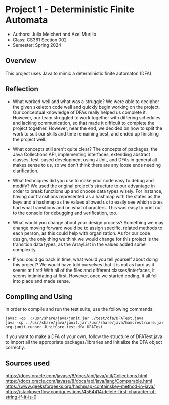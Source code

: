 # Project 1 - Deterministic Finite Automata

* Authors: Julia Melchert and Axel Murillo
* Class: CS361 Section 002
* Semester: Spring 2024

## Overview

This project uses Java to mimic a deterministic finite automaton (DFA).

## Reflection

- What worked well and what was a struggle?
We were able to decipher the given skeleton code well and quickly begin working
on the project. Our conceptual knowledge of DFAs really helped us complete it. 
However, our team struggled to work together with differing schedules and lacking
communication, so that made it difficult to complete the project together. 
However, near the end, we decided on how to split the work to suit our
skills and time remaining best, and ended up finishing the project well.

- What concepts still aren't quite clear?
The concepts of packages, the Java Collections API, implementing interfaces, extending
abstract classes, test-based development using JUnit, and DFAs in general all makes sense
to us, so we don't think there are any loose ends needing clarification.

- What techniques did you use to make your code easy to debug and modify?
We used the original project's structure to our advantage in order to break
functions up and choose data types wisely. For instance, having our transitions
represented as a hashmap with the states as the keys and a hashmap as the values 
allowed us to easily see which states had what transitions and on what characters. 
This was easy to print out to the console for debugging and verification, too.

- What would you change about your design process?
Something we may change moving forward would be to assign specific, related methods to each
person, as this could help with organization. As for our code design, the only thing we think
we would change for this project is the transition data types, as the ArrayList in the
values added some complexity.

- If you could go back in time, what would you tell yourself about doing this project?
We would have told ourselves that it is not as hard as it seems at first! With all of the files 
and different classes/interfaces, it seems intimidating at first. However, once we started coding, 
it all fell into place and made sense.

## Compiling and Using

In order to compile and run the test suite, use the following commands:
```
javac -cp .:/usr/share/java/junit.jar ./test/dfa/DFATest.java
java -cp .:/usr/share/java/junit.jar:/usr/share/java/hamcrest/core.jar org.junit.runner.JUnitCore test.dfa.DFATest
```

If you want to make a DFA of your own, follow the structure of DFATest.java to import all the appropriate packages/libraries 
and initialize the DFA object correctly.

## Sources used

https://docs.oracle.com/javase/8/docs/api/java/util/Collections.html
https://docs.oracle.com/javase/8/docs/api/java/lang/Comparable.html
https://www.geeksforgeeks.org/hashmap-containskey-method-in-java/
https://stackoverflow.com/questions/4564414/delete-first-character-of-string-if-it-is-0